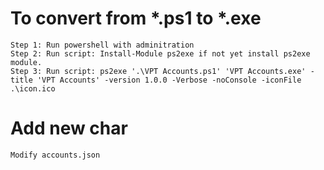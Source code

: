 # To convert from *.ps1 to *.exe

    Step 1: Run powershell with adminitration
    Step 2: Run script: Install-Module ps2exe if not yet install ps2exe module.
    Step 3: Run script: ps2exe '.\VPT Accounts.ps1' 'VPT Accounts.exe' -title 'VPT Accounts' -version 1.0.0 -Verbose -noConsole -iconFile .\icon.ico

# Add new char

    Modify accounts.json

# 